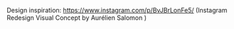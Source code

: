 Design inspiration: https://www.instagram.com/p/BvJBrLonFe5/ (Instagram Redesign Visual Concept by Aurélien Salomon )
